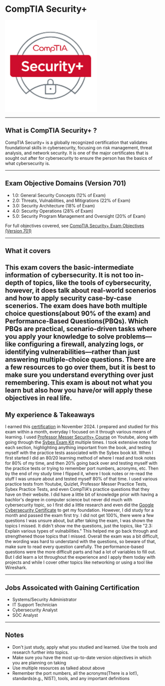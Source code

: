 # CompTIA Security+

![CompTIA Security+ Logo](../../13-Personal/Images/12-300x300.png)

---

## What is CompTIA Security+ ?

CompTIA Security+ is a globally recognized certification that validates foundational skills in cybersecurity, focusing on risk management, threat analysis, and network security. 
It is one of the major certificates that is sought out after for cybersecurity to ensure the person has the basics of what cybersecurity is. 

---

## Exam Objective Domains (Version 701)

- 1.0: General Security Concepts                    (12% of Exam)
- 2.0: Threats, Vulnabilities, and Mitigrations     (22% of Exam)
- 3.0: Security Architecture                        (18% of Exam)
- 4.0: Security Operations                          (28% of Exam)
- 5.0: Security Program Management and Oversight    (20% of Exam)

For full objectives covered, see [CompTIA Security+ Exam Objectives (Version 701)](https://www.comptia.org/en-us/certifications/security/)

---

## What it covers

This exam covers the basic-intermediate information of cybersecurity. It is not too in-depth of topics, like the tools of cybersecurity, however, it does talk about real-world scenerios and how to apply security case-by-case scenerios. The exam does have both multiple choice questions(about 90% of the exam) and Performance-Based Questions(PBQs). Which PBQs are practical, scenario-driven tasks where you apply your knowledge to solve problems—like configuring a firewall, analyzing logs, or identifying vulnerabilities—rather than just answering multiple-choice questions. There are a few resources to go over them, but it is best to make sure you understand everything over just remembering. This exam is about not what you learn but also how you have/or will apply these objectives in real life. 
---

## My experience & Takeaways

I earned this [certification](https://www.certmetrics.com/comptia/public/verification.aspx?code=3T722F97KRK0VY38) in November 2024. I prepared and studied for this exam within a month, everyday I focused on it through various means of learning. I used [Professor Messer Security+ Course](https://www.professormesser.com/) on Youtube, along with going through the [Sybex Exam  Kit](http://amazon.com/CompTIA-Security-Certification-Kit-SY0-701/dp/1394211449/ref=pd_lpo_d_sccl_1/143-2992479-5473741?pd_rd_w=qH5BX&content-id=amzn1.sym.4c8c52db-06f8-4e42-8e56-912796f2ea6c&pf_rd_p=4c8c52db-06f8-4e42-8e56-912796f2ea6c&pf_rd_r=3DZ8H5K0M260749A5150&pd_rd_wg=sHinS&pd_rd_r=db930380-6bc2-4755-8948-da219385a4a1&pd_rd_i=1394211449&psc=1) multiple times. I took extensive notes for each section, highlighting anything important from the book, and testing myself with the practice tests associated with the Sybex book kit. When I first started I did an 80/20 learning method of where I read and took notes for 80% of my time, and then 20% going back over and testing myself with the practice tests or trying to remember port  numbers, acronyms, etc. Then by the end of my study time I flipped it, where I took notes or re-read the stuff I was unsure about and tested myself 80% of that time. I used various practice tests from Youtube, Quizlet, Professor Messer Practice Tests, Sybex Practice Tests, and even CompTIA's practice questions that they have on their website. I did have a little bit of knowledge prior with having a bachlor's degree in computer science but never did much with cybersecurity topic, so I first did a little research and even did the [Google Cybersecurity Certificate](https://grow.google/enroll-certificates/cybersecurity-mid/?gad_campaignid=22435284945&gwg_campaign_id=22435284945) to get my foundation. However, I did study for a month and passed the exam first try. I did not get 100%, there were a few questions I was unsure about, but after taking the exam, I was shown the topics I missed. It didn't show me the questions, just the topics, like "2.3: Explain various types of vulnabilities." This helped me go back through and strengthened those topics that I missed. Overall the exam was a bit difficult, the wording was hard to understand with the questions, so beware of that, make sure to read every question carefully. The performance-based questions were the more difficult parts and had a lot of variables to fill out. But I did learn a lot throughout the experience and I apply them today with projects and while I cover other topics like networking or using a tool like Wireshark. 

---

## Jobs Assoicated with Gaining Certification

- Systems/Security Administrator
- IT Support Technician
- Cybersecurity Analyst
- SOC Analyst

---

## Notes

- Don't just study, apply what you studied and learned. Use the tools and research further into topics. 
- Make sure you have the most up-to-date version objectives in which you are planning on taking
- Use multiple resources as talked about above 
- Remember the port numbers, all the acronyms(There is a lot!), standards(e.g., NIST), tools, and any important definitions
